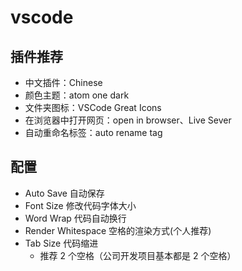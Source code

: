 # vscode

## 插件推荐

- 中文插件：Chinese
- 颜色主题：atom one dark
- 文件夹图标：VSCode Great Icons
- 在浏览器中打开网页：open in browser、Live Sever
- 自动重命名标签：auto rename tag

## 配置

- Auto Save 自动保存
- Font Size 修改代码字体大小
- Word Wrap 代码自动换行
- Render Whitespace 空格的渲染方式(个人推荐)
- Tab Size 代码缩进
  - 推荐 2 个空格（公司开发项目基本都是 2 个空格）

<!-- ## Emmet 语法

Emmet 是一个能大幅度提高前端开发效率的一个工具
VsCode 内置了 Emmet 语法,在后缀为.html/.css 中输入缩写后按 Tab/Enter 键即会自动生成相应代码

!和 html:5 可以快速生成完整结构的 html5 代码

\> （子代）和+（兄弟）

()（分组）
属性(id 属性、class 属性、普通属性) {}（内容）
$（数字）
隐式标签 -->
